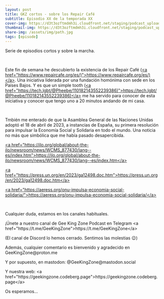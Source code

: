 ```yaml
---
layout: post
title: GKZ cortos - sobre los Repair Café
subtitle: Episodio XX de la temporada XX
cover-img: https://d3t3ozftmdmh3i.cloudfront.net/staging/podcast_uploaded_episode/14743809/14743809-1691157234739-258aa4d8814ed.jpg
thumbnail-img: https://d3t3ozftmdmh3i.cloudfront.net/staging/podcast_uploaded_episode/14743809/14743809-1691157234739-258aa4d8814ed.jpg
share-img: /assets/img/path.jpg
tags: [episode]
---
```


<p>Serie de episodios cortos y sobre la marcha.</p>
<p><br/></p>
<p>Este fin de semana he descubierto la existencia de los Repair Café (<a href="https://www.repaircafe.org/es/">⁠&lt;a href="https://www.repaircafe.org/es/)"&gt;https://www.repaircafe.org/es/)&lt;/a&gt;⁠</a>. Una iniciativa liderada por una fundación homónima con sede en los Países Bajos. Y es que un simple tooth (<a href="https://tech.lgbt/@Pheebe/110182143552239386">⁠&lt;a href="https://tech.lgbt/@Pheebe/110182143552239386)"&gt;https://tech.lgbt/@Pheebe/110182143552239386)&lt;/a&gt;⁠</a> me ha servido para conocer de esta iniciativa y conocer que tengo uno a 20 minutos andando de mi casa.</p>
<p><br/></p>
<p>Tmbién me enterado de que la Asamblea General de las Naciones Unidas adoptó el 18 de abril de 2023, a instancias de España, su primera resolución para impulsar la Economía Social y Solidaria en todo el mundo. Una noticia no más que simbólica que me había pasado desapercibida.</p>
<p><a href="https://ilo.org/global/about-the-ilo/newsroom/news/WCMS_877430/lang--es/index.htm">&lt;a href="https://ilo.org/global/about-the-ilo/newsroom/news/WCMS_877430/lang--es/index.htm"&gt;https://ilo.org/global/about-the-ilo/newsroom/news/WCMS_877430/lang--es/index.htm&lt;/a&gt;</a></p>
<p><a href="https://press.un.org/en/2023/ga12498.doc.htm">&lt;a href="https://press.un.org/en/2023/ga12498.doc.htm"&gt;https://press.un.org/en/2023/ga12498.doc.htm&lt;/a&gt;</a></p>
<p><a href="https://aeress.org/onu-impulsa-economia-social-solidaria/">⁠&lt;a href="https://aeress.org/onu-impulsa-economia-social-solidaria/"&gt;https://aeress.org/onu-impulsa-economia-social-solidaria/&lt;/a&gt;⁠</a></p>
<p><br/></p>
<p>Cualquier duda, estamos en los canales habituales.</p>
<p>¡Únete a nuestro canal de Gee King Zone Podcast en Telegram &lt;a href="https://t.me/GeeKingZone"&gt;https://t.me/GeeKingZone&lt;/a&gt;</p>
<p>(El canal de Discord lo hemos cerrado. Sentimos las molestias 😉)</p>
<p>Además, cualquier comentario es bienvenido y agradecido en GeeKingZone@proton.me </p>
<p>Y por supuesto, en mastodon: @GeeKingZone@mastodon.social </p>
<p>Y nuestra web: &lt;a href="https://geekingzone.codeberg.page"&gt;https://geekingzone.codeberg.page&lt;/a&gt;</p>
<p>Os esperamos...</p>
